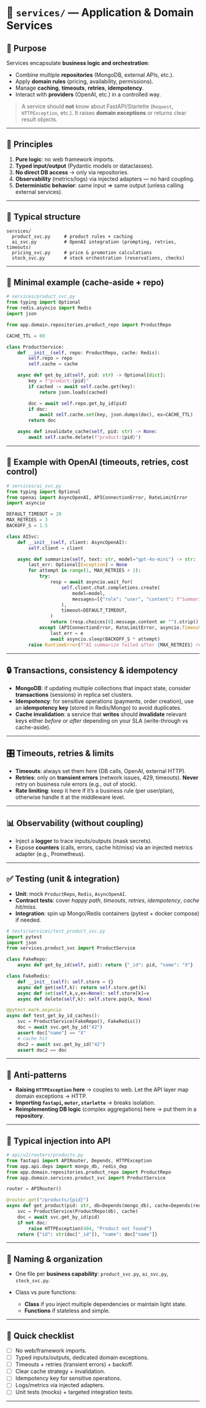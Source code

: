 # 📂 `services/` — Application & Domain Services

## 🎯 Purpose

Services encapsulate **business logic and orchestration**:

* Combine multiple **repositories** (MongoDB, external APIs, etc.).
* Apply **domain rules** (pricing, availability, permissions).
* Manage **caching**, **timeouts**, **retries**, **idempotency**.
* Interact with **providers** (OpenAI, etc.) in a controlled way.

> A service should **not** know about FastAPI/Starlette (`Request`, `HTTPException`, etc.).
> It raises **domain exceptions** or returns clear result objects.

---

## 📜 Principles

1. **Pure logic**: no web framework imports.
2. **Typed input/output** (Pydantic models or dataclasses).
3. **No direct DB access** → only via repositories.
4. **Observability** (metrics/logs) via injected adapters — no hard coupling.
5. **Deterministic behavior**: same input ⇒ same output (unless calling external services).

---

## 📐 Typical structure

```
services/
  product_svc.py     # product rules + caching
  ai_svc.py          # OpenAI integration (prompting, retries, timeouts)
  pricing_svc.py     # price & promotion calculations
  stock_svc.py       # stock orchestration (reservations, checks)
```

---

## 🧩 Minimal example (cache-aside + repo)

```python
# services/product_svc.py
from typing import Optional
from redis.asyncio import Redis
import json

from app.domain.repositories.product_repo import ProductRepo

CACHE_TTL = 60

class ProductService:
    def __init__(self, repo: ProductRepo, cache: Redis):
        self.repo = repo
        self.cache = cache

    async def get_by_id(self, pid: str) -> Optional[dict]:
        key = f"product:{pid}"
        if cached := await self.cache.get(key):
            return json.loads(cached)

        doc = await self.repo.get_by_id(pid)
        if doc:
            await self.cache.set(key, json.dumps(doc), ex=CACHE_TTL)
        return doc

    async def invalidate_cache(self, pid: str) -> None:
        await self.cache.delete(f"product:{pid}")
```

---

## 🤖 Example with OpenAI (timeouts, retries, cost control)

```python
# services/ai_svc.py
from typing import Optional
from openai import AsyncOpenAI, APIConnectionError, RateLimitError
import asyncio

DEFAULT_TIMEOUT = 20
MAX_RETRIES = 3
BACKOFF_S = 1.5

class AISvc:
    def __init__(self, client: AsyncOpenAI):
        self.client = client

    async def summarize(self, text: str, model="gpt-4o-mini") -> str:
        last_err: Optional[Exception] = None
        for attempt in range(1, MAX_RETRIES + 1):
            try:
                resp = await asyncio.wait_for(
                    self.client.chat.completions.create(
                        model=model,
                        messages=[{"role": "user", "content": f"Summarize: {text}"}],
                    ),
                    timeout=DEFAULT_TIMEOUT,
                )
                return (resp.choices[0].message.content or "").strip()
            except (APIConnectionError, RateLimitError, asyncio.TimeoutError) as e:
                last_err = e
                await asyncio.sleep(BACKOFF_S * attempt)
        raise RuntimeError(f"AI summarize failed after {MAX_RETRIES} retries") from last_err
```

---

## 🔒 Transactions, consistency & idempotency

* **MongoDB**: if updating multiple collections that impact state, consider **transactions** (sessions) in replica set clusters.
* **Idempotency**: for sensitive operations (payments, order creation), use an **idempotency key** (stored in Redis/Mongo) to avoid duplicates.
* **Cache invalidation**: a service that **writes** should **invalidate** relevant keys either *before* or *after* depending on your SLA (write-through vs cache-aside).

---

## 🎛️ Timeouts, retries & limits

* **Timeouts**: always set them here (DB calls, OpenAI, external HTTP).
* **Retries**: only on **transient errors** (network issues, 429, timeouts). **Never** retry on business rule errors (e.g., out of stock).
* **Rate limiting**: keep it here if it’s a business rule (per user/plan), otherwise handle it at the middleware level.

---

## 📊 Observability (without coupling)

* Inject a **logger** to trace inputs/outputs (mask secrets).
* Expose **counters** (calls, errors, cache hit/miss) via an injected metrics adapter (e.g., Prometheus).

---

## ✅ Testing (unit & integration)

* **Unit**: mock `ProductRepo`, `Redis`, `AsyncOpenAI`.
* **Contract tests**: cover *happy path*, *timeouts*, *retries*, *idempotency*, *cache hit/miss*.
* **Integration**: spin up Mongo/Redis containers (pytest + docker compose) if needed.

```python
# tests/services/test_product_svc.py
import pytest
import json
from services.product_svc import ProductService

class FakeRepo:
    async def get_by_id(self, pid): return {"_id": pid, "name": "X"}

class FakeRedis:
    def __init__(self): self.store = {}
    async def get(self,k): return self.store.get(k)
    async def set(self,k,v,ex=None): self.store[k]=v
    async def delete(self,k): self.store.pop(k, None)

@pytest.mark.asyncio
async def test_get_by_id_caches():
    svc = ProductService(FakeRepo(), FakeRedis())
    doc = await svc.get_by_id("42")
    assert doc["name"] == "X"
    # cache hit
    doc2 = await svc.get_by_id("42")
    assert doc2 == doc
```

---

## 🚫 Anti-patterns

* **Raising `HTTPException` here** → couples to web. Let the API layer map domain exceptions → HTTP.
* **Importing `fastapi`, `motor`, `starlette`** → breaks isolation.
* **Reimplementing DB logic** (complex aggregations) here → put them in a **repository**.

---

## 🔌 Typical injection into API

```python
# api/v2/routers/products.py
from fastapi import APIRouter, Depends, HTTPException
from app.api.deps import mongo_db, redis_dep
from app.domain.repositories.product_repo import ProductRepo
from app.domain.services.product_svc import ProductService

router = APIRouter()

@router.get("/products/{pid}")
async def get_product(pid: str, db=Depends(mongo_db), cache=Depends(redis_dep)):
    svc = ProductService(ProductRepo(db), cache)
    doc = await svc.get_by_id(pid)
    if not doc:
        raise HTTPException(404, "Product not found")
    return {"id": str(doc["_id"]), "name": doc["name"]}
```

---

## 🧭 Naming & organization

* One file per **business capability**: `product_svc.py`, `ai_svc.py`, `stock_svc.py`.
* Class vs pure functions:

  * **Class** if you inject multiple dependencies or maintain light state.
  * **Functions** if stateless and simple.

---

## 📝 Quick checklist

* [ ] No web/framework imports.
* [ ] Typed inputs/outputs, dedicated domain exceptions.
* [ ] Timeouts + retries (transient errors) + backoff.
* [ ] Clear cache strategy + invalidation.
* [ ] Idempotency key for sensitive operations.
* [ ] Logs/metrics via injected adapters.
* [ ] Unit tests (mocks) + targeted integration tests.

---

